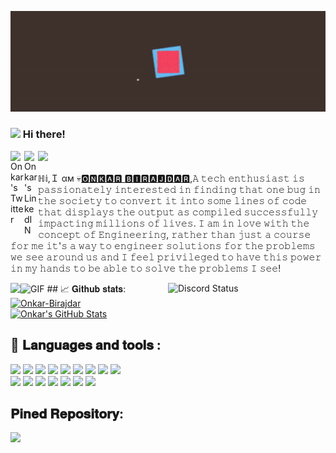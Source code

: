 [<img src="https://raw.githubusercontent.com/Onkar-Birajdar/Onkar-Birajdar/master/Intro.gif" alt="👋 Hi there! I'm (Onkar Birajdar)|https://onkar-birajdar.github.io/Portfolio.github.io)" title="👋 Hi there! I'm (Onkar-Birajdar)|https://onkar-birajdar.github.io/Portfolio.github.io)"/>](https://onkar-birajdar.github.io/Portfolio.github.io/)

### <img src="https://media.giphy.com/media/hvRJCLFzcasrR4ia7z/giphy.gif" width="25px"> Hi there! 
<a href="https://twitter.com/onkarbi21566625">
  <img align="left" alt="Onkar's Twitter" width="22px" src="https://raw.githubusercontent.com/peterthehan/peterthehan/master/assets/twitter.svg" />
</a>
<a href="https://linkedin.com/in/onkar-birajdar-7a84591b1">
  <img align="left" alt="Onkar's LinkedIN" width="22px" src="https://raw.githubusercontent.com/peterthehan/peterthehan/master/assets/linkedin.svg" />
</a>

![](https://visitor-badge.glitch.me/badge?page_id=Onkar-Birajdar.Onkar-Birajdar)

  ℍ𝕚,Ｉ αм  💀[🅾🅽🅺🅰🆁 🅱🅸🆁🅰🅹🅳🅰🆁](https://onkar-birajdar.github.io/Portfolio.github.io/),𝙰 𝚝𝚎𝚌𝚑 𝚎𝚗𝚝𝚑𝚞𝚜𝚒𝚊𝚜𝚝 𝚒𝚜 𝚙𝚊𝚜𝚜𝚒𝚘𝚗𝚊𝚝𝚎𝚕𝚢 𝚒𝚗𝚝𝚎𝚛𝚎𝚜𝚝𝚎𝚍 𝚒𝚗 𝚏𝚒𝚗𝚍𝚒𝚗𝚐 𝚝𝚑𝚊𝚝 𝚘𝚗𝚎 𝚋𝚞𝚐 𝚒𝚗 𝚝𝚑𝚎 𝚜𝚘𝚌𝚒𝚎𝚝𝚢 𝚝𝚘 𝚌𝚘𝚗𝚟𝚎𝚛𝚝 𝚒𝚝 𝚒𝚗𝚝𝚘 𝚜𝚘𝚖𝚎 𝚕𝚒𝚗𝚎𝚜 𝚘𝚏 𝚌𝚘𝚍𝚎 𝚝𝚑𝚊𝚝 𝚍𝚒𝚜𝚙𝚕𝚊𝚢𝚜 𝚝𝚑𝚎 𝚘𝚞𝚝𝚙𝚞𝚝 𝚊𝚜 𝚌𝚘𝚖𝚙𝚒𝚕𝚎𝚍 𝚜𝚞𝚌𝚌𝚎𝚜𝚜𝚏𝚞𝚕𝚕𝚢 𝚒𝚖𝚙𝚊𝚌𝚝𝚒𝚗𝚐 𝚖𝚒𝚕𝚕𝚒𝚘𝚗𝚜 𝚘𝚏 𝚕𝚒𝚟𝚎𝚜. 𝙸 𝚊𝚖 𝚒𝚗 𝚕𝚘𝚟𝚎 𝚠𝚒𝚝𝚑 𝚝𝚑𝚎 𝚌𝚘𝚗𝚌𝚎𝚙𝚝 𝚘𝚏 𝙴𝚗𝚐𝚒𝚗𝚎𝚎𝚛𝚒𝚗𝚐, 𝚛𝚊𝚝𝚑𝚎𝚛 𝚝𝚑𝚊𝚗 𝚓𝚞𝚜𝚝 𝚊 𝚌𝚘𝚞𝚛𝚜𝚎 𝚏𝚘𝚛 𝚖𝚎 𝚒𝚝'𝚜 𝚊 𝚠𝚊𝚢 𝚝𝚘 𝚎𝚗𝚐𝚒𝚗𝚎𝚎𝚛 𝚜𝚘𝚕𝚞𝚝𝚒𝚘𝚗𝚜 𝚏𝚘𝚛 𝚝𝚑𝚎 𝚙𝚛𝚘𝚋𝚕𝚎𝚖𝚜 𝚠𝚎 𝚜𝚎𝚎 𝚊𝚛𝚘𝚞𝚗𝚍 𝚞𝚜 𝚊𝚗𝚍 𝙸 𝚏𝚎𝚎𝚕 𝚙𝚛𝚒𝚟𝚒𝚕𝚎𝚐𝚎𝚍 𝚝𝚘 𝚑𝚊𝚟𝚎 𝚝𝚑𝚒𝚜 𝚙𝚘𝚠𝚎𝚛 𝚒𝚗 𝚖𝚢 𝚑𝚊𝚗𝚍𝚜 𝚝𝚘 𝚋𝚎 𝚊𝚋𝚕𝚎 𝚝𝚘 𝚜𝚘𝚕𝚟𝚎 𝚝𝚑𝚎 𝚙𝚛𝚘𝚋𝚕𝚎𝚖𝚜 𝙸 𝚜𝚎𝚎!

<img align="" alt="GIF" src="https://github.com/abhisheknaiidu/abhisheknaiidu/blob/master/code.gif?raw=true" width="" height="320" />
<a href="https://discord.com/users/750605441255473264" target="_blank">
	<img width="50%" align="right" alt="Discord Status" src="https://lanyard.cnrad.dev/api/750605441255473264?bg=1f1f1f&borderRadius=5px">
</a>
## &#x1f4c8; 𝐆𝐢𝐭𝐡𝐮𝐛 𝐬𝐭𝐚𝐭𝐬:
<a href="https://github.com/Onkar-Birajdar/Onkar-Birajdar">
  <img align="left" src="https://github-readme-stats.vercel.app/api/top-langs/?username=Onkar-Birajdar&layout=compact&title_color=ffffff&text_color=c9cacc&icon_color=2bbc8a&bg_color=1d1f21" />
</a>

<a href="https://github.com/Onkar-Birajdar/Onkar-Birajdar">
  <img  src="https://github-readme-streak-stats.herokuapp.com/?user=Onkar-Birajdar&theme=onedark" alt="Onkar-Birajdar" width="350" height="140"/>
</a>

<br>

<a href="https://github.com/Onkar-Birajdar/Onkar-Birajdar">
  <img  src="https://github-readme-stats.vercel.app/api?username=Onkar-Birajdar&show_icons=true&line_height=27&count_private=true&title_color=ffffff&text_color=c9cacc&icon_color=2bbc8a&bg_color=1d1f21" alt="Onkar's GitHub Stats" />
</a>

<br>

## 🔧 𝐋𝐚𝐧𝐠𝐮𝐚𝐠𝐞𝐬 𝐚𝐧𝐝 𝐭𝐨𝐨𝐥𝐬 :

  ![](https://img.shields.io/badge/OS-Window's-informational?style=flat&logo=windows&logoColor=white&color=2bbc8a)
  ![](https://img.shields.io/badge/Editor-Visual-Studio-Code-informational?style=flat&logo=visual-studio-code&logoColor=white&color=2bbc8a)
  ![](https://img.shields.io/badge/Code-C++-informational?style=flat&logo=c++&logoColor=white&color=2bbc8a)
  ![](https://img.shields.io/badge/Code-Python-informational?style=flat&logo=python&logoColor=white&color=2bbc8a)
  ![](https://img.shields.io/badge/Code-JavaScript-informational?style=flat&logo=javascript&logoColor=white&color=2bbc8a)
  ![](https://img.shields.io/badge/Code-C-informational?style=flat&logo=c&logoColor=white&color=2bbc8a)
  ![](https://img.shields.io/badge/Code-HTML-informational?style=flat&logo=html&logoColor=white&color=2bbc8a)
  ![](https://img.shields.io/badge/Code-CSS-informational?style=flat&logo=css&logoColor=white&color=2bbc8a)
  ![](https://img.shields.io/badge/Framework-Bootstrap-informational?style=flat&logo=bootstrap&logoColor=white&color=2bbc8a)  
  ![](https://img.shields.io/badge/Framework-Node.JS-informational?style=flat&logo=node.js&logoColor=white&color=2bbc8a)
  ![](https://img.shields.io/badge/Framework-Express.JS-informational?style=flat&logo=express&logoColor=white&color=2bbc8a)
  ![](https://img.shields.io/badge/Library-React.JS-informational?style=flat&logo=react&logoColor=white&color=2bbc8a)
  ![](https://img.shields.io/badge/Shell-Git-informational?style=flat&logo=git&logoColor=white&color=2bbc8a)
  ![](https://img.shields.io/badge/Shell-Windows_PowerShell-informational?style=flat&logo=windows-terminal&logoColor=white&color=2bbc8a)
  ![](https://img.shields.io/badge/Practice_Tool-Leetcode-informational?style=flat&logo=leetcode&logoColor=white&color=2bbc8a)
  ![](https://img.shields.io/badge/Practice_Tool-Geeks_For_Geeks-informational?style=flat&logo=geeksforgeeks&logoColor=white&color=2bbc8a)
  
  ## 𝐏𝐢𝐧𝐞𝐝 𝐑𝐞𝐩𝐨𝐬𝐢𝐭𝐨𝐫𝐲:
  <a href="https://github.com/Onkar-Birajdar/Portfolio.github.io">
  <img align="left" src="https://github-readme-stats.vercel.app/api/pin/?username=Onkar-Birajdar&repo=Portfolio.github.io&title_color=ffffff&text_color=c9cacc&icon_color=2bbc8a&bg_color=1d1f21" />
</a>
  

